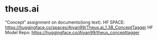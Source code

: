 # theus.ai
“Concept” assignment on documents(long text).
HF SPACE: https://huggingface.co/spaces/Aiyan99/Theus.ai_1.3B_ConceptTagger
HF Model Repo: https://huggingface.co/Aiyan99/theus_concepttagger
